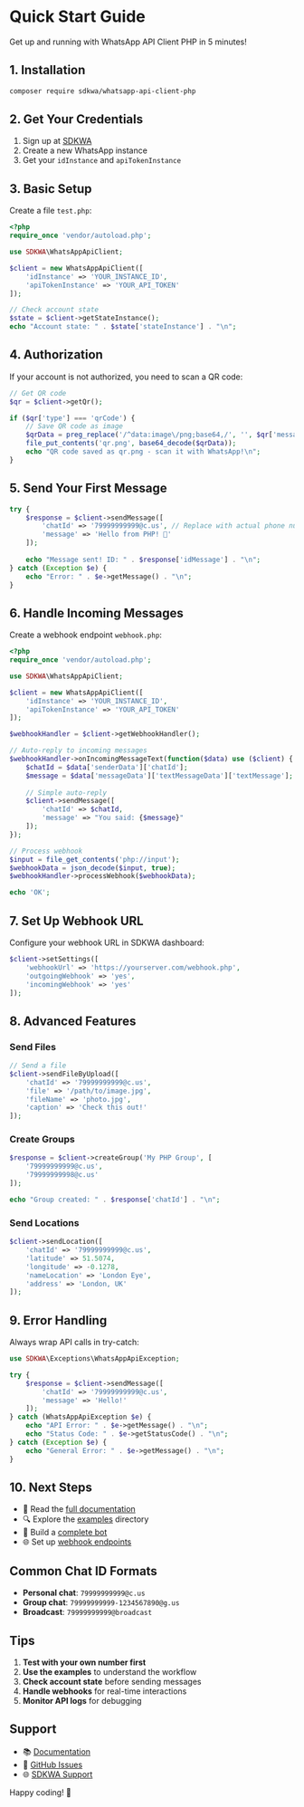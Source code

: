 # Quick Start Guide

Get up and running with WhatsApp API Client PHP in 5 minutes!

## 1. Installation

```bash
composer require sdkwa/whatsapp-api-client-php
```

## 2. Get Your Credentials

1. Sign up at [SDKWA](https://sdkwa.pro)
2. Create a new WhatsApp instance
3. Get your `idInstance` and `apiTokenInstance`

## 3. Basic Setup

Create a file `test.php`:

```php
<?php
require_once 'vendor/autoload.php';

use SDKWA\WhatsAppApiClient;

$client = new WhatsAppApiClient([
    'idInstance' => 'YOUR_INSTANCE_ID',
    'apiTokenInstance' => 'YOUR_API_TOKEN'
]);

// Check account state
$state = $client->getStateInstance();
echo "Account state: " . $state['stateInstance'] . "\n";
```

## 4. Authorization

If your account is not authorized, you need to scan a QR code:

```php
// Get QR code
$qr = $client->getQr();

if ($qr['type'] === 'qrCode') {
    // Save QR code as image
    $qrData = preg_replace('/^data:image\/png;base64,/', '', $qr['message']);
    file_put_contents('qr.png', base64_decode($qrData));
    echo "QR code saved as qr.png - scan it with WhatsApp!\n";
}
```

## 5. Send Your First Message

```php
try {
    $response = $client->sendMessage([
        'chatId' => '79999999999@c.us', // Replace with actual phone number
        'message' => 'Hello from PHP! 🚀'
    ]);
    
    echo "Message sent! ID: " . $response['idMessage'] . "\n";
} catch (Exception $e) {
    echo "Error: " . $e->getMessage() . "\n";
}
```

## 6. Handle Incoming Messages

Create a webhook endpoint `webhook.php`:

```php
<?php
require_once 'vendor/autoload.php';

use SDKWA\WhatsAppApiClient;

$client = new WhatsAppApiClient([
    'idInstance' => 'YOUR_INSTANCE_ID',
    'apiTokenInstance' => 'YOUR_API_TOKEN'
]);

$webhookHandler = $client->getWebhookHandler();

// Auto-reply to incoming messages
$webhookHandler->onIncomingMessageText(function($data) use ($client) {
    $chatId = $data['senderData']['chatId'];
    $message = $data['messageData']['textMessageData']['textMessage'];
    
    // Simple auto-reply
    $client->sendMessage([
        'chatId' => $chatId,
        'message' => "You said: {$message}"
    ]);
});

// Process webhook
$input = file_get_contents('php://input');
$webhookData = json_decode($input, true);
$webhookHandler->processWebhook($webhookData);

echo 'OK';
```

## 7. Set Up Webhook URL

Configure your webhook URL in SDKWA dashboard:

```php
$client->setSettings([
    'webhookUrl' => 'https://yourserver.com/webhook.php',
    'outgoingWebhook' => 'yes',
    'incomingWebhook' => 'yes'
]);
```

## 8. Advanced Features

### Send Files

```php
// Send a file
$client->sendFileByUpload([
    'chatId' => '79999999999@c.us',
    'file' => '/path/to/image.jpg',
    'fileName' => 'photo.jpg',
    'caption' => 'Check this out!'
]);
```

### Create Groups

```php
$response = $client->createGroup('My PHP Group', [
    '79999999999@c.us',
    '79999999998@c.us'
]);

echo "Group created: " . $response['chatId'] . "\n";
```

### Send Locations

```php
$client->sendLocation([
    'chatId' => '79999999999@c.us',
    'latitude' => 51.5074,
    'longitude' => -0.1278,
    'nameLocation' => 'London Eye',
    'address' => 'London, UK'
]);
```

## 9. Error Handling

Always wrap API calls in try-catch:

```php
use SDKWA\Exceptions\WhatsAppApiException;

try {
    $response = $client->sendMessage([
        'chatId' => '79999999999@c.us',
        'message' => 'Hello!'
    ]);
} catch (WhatsAppApiException $e) {
    echo "API Error: " . $e->getMessage() . "\n";
    echo "Status Code: " . $e->getStatusCode() . "\n";
} catch (Exception $e) {
    echo "General Error: " . $e->getMessage() . "\n";
}
```

## 10. Next Steps

- 📖 Read the [full documentation](docs/API.md)
- 🔍 Explore the [examples](examples/) directory
- 🤖 Build a [complete bot](examples/whatsapp_bot.php)
- 🌐 Set up [webhook endpoints](examples/webhook_endpoint.php)

## Common Chat ID Formats

- **Personal chat**: `79999999999@c.us`
- **Group chat**: `79999999999-1234567890@g.us`
- **Broadcast**: `79999999999@broadcast`

## Tips

1. **Test with your own number first**
2. **Use the examples** to understand the workflow
3. **Check account state** before sending messages
4. **Handle webhooks** for real-time interactions
5. **Monitor API logs** for debugging

## Support

- 📚 [Documentation](docs/API.md)
- 💬 [GitHub Issues](https://github.com/sdkwa/whatsapp-api-client-php/issues)
- 🌐 [SDKWA Support](https://sdkwa.pro)

Happy coding! 🎉
